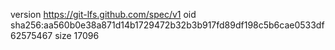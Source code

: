 version https://git-lfs.github.com/spec/v1
oid sha256:aa560b0e38a871d14b1729472b32b3b917fd89df198c5b6cae0533df62575467
size 17096
